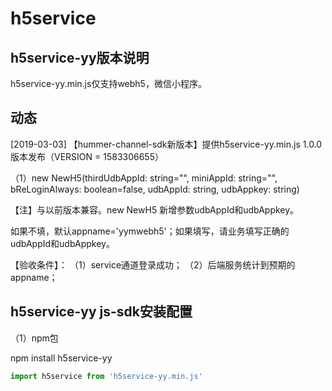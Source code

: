 # h5service

## h5service-yy版本说明

h5service-yy.min.js仅支持webh5，微信小程序。

## 动态

[2019-03-03] 【hummer-channel-sdk新版本】提供h5service-yy.min.js  1.0.0版本发布（VERSION = 1583306655）

（1）new NewH5(thirdUdbAppId: string="", miniAppId: string="", bReLoginAlways: boolean=false, udbAppId: string, udbAppkey: string)

【注】与以前版本兼容。new NewH5 新增参数udbAppId和udbAppkey。

如果不填，默认appname='yymwebh5'；如果填写，请业务填写正确的udbAppId和udbAppkey。

【验收条件】：
	（1）service通道登录成功；
	（2）后端服务统计到预期的appname；


## h5service-yy js-sdk安装配置

（1）npm包

npm install h5service-yy

```javascript
import h5service from 'h5service-yy.min.js'
```
